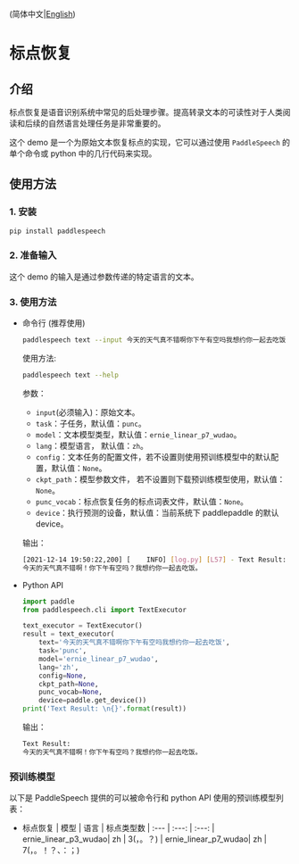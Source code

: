 (简体中文|[English](./README.md))

# 标点恢复
## 介绍

标点恢复是语音识别系统中常见的后处理步骤。提高转录文本的可读性对于人类阅读和后续的自然语言处理任务是非常重要的。

这个 demo 是一个为原始文本恢复标点的实现，它可以通过使用 `PaddleSpeech` 的单个命令或 python 中的几行代码来实现。

## 使用方法
### 1. 安装
```bash
pip install paddlespeech
```
### 2. 准备输入
这个 demo 的输入是通过参数传递的特定语言的文本。

### 3. 使用方法
- 命令行 (推荐使用)
  ```bash
  paddlespeech text --input 今天的天气真不错啊你下午有空吗我想约你一起去吃饭
  ```
  使用方法:
  ```bash
  paddlespeech text --help
  ```
  参数：
  - `input`(必须输入)：原始文本。
  - `task`：子任务，默认值：`punc`。
  - `model`：文本模型类型，默认值：`ernie_linear_p7_wudao`。
  - `lang`：模型语言， 默认值：`zh`。
  - `config`：文本任务的配置文件，若不设置则使用预训练模型中的默认配置，默认值：`None`。
  - `ckpt_path`：模型参数文件， 若不设置则下载预训练模型使用，默认值：`None`。
  - `punc_vocab`：标点恢复任务的标点词表文件，默认值：`None`。
  - `device`：执行预测的设备，默认值：当前系统下 paddlepaddle 的默认 device。

  输出：
  ```bash
  [2021-12-14 19:50:22,200] [    INFO] [log.py] [L57] - Text Result:
  今天的天气真不错啊！你下午有空吗？我想约你一起去吃饭。
  ```

- Python API
  ```python
  import paddle
  from paddlespeech.cli import TextExecutor

  text_executor = TextExecutor()
  result = text_executor(
      text='今天的天气真不错啊你下午有空吗我想约你一起去吃饭',
      task='punc',
      model='ernie_linear_p7_wudao',
      lang='zh',
      config=None,
      ckpt_path=None,
      punc_vocab=None,
      device=paddle.get_device())
  print('Text Result: \n{}'.format(result))
  ```
  输出：
  ```bash
  Text Result:
  今天的天气真不错啊！你下午有空吗？我想约你一起去吃饭。
  ```

### 预训练模型
以下是 PaddleSpeech 提供的可以被命令行和 python API 使用的预训练模型列表：

- 标点恢复
  | 模型 | 语言 | 标点类型数
  | :--- | :---: | :---: 
  | ernie_linear_p3_wudao| zh | 3(，。？)
  | ernie_linear_p7_wudao| zh | 7(，。！？、：；)
